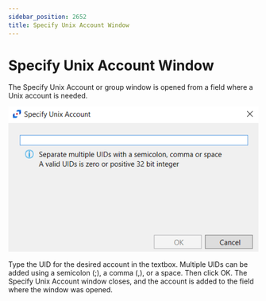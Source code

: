 ```yaml
---
sidebar_position: 2652
title: Specify Unix Account Window
---
```


# Specify Unix Account Window

The Specify Unix Account or group window is opened from a field where a Unix account is needed.

![Specify Unix Account popup window](../../../../../../../static/images/ActivityMonitor_8.0/Content/Resources/Images/ActivityMonitor/HostProperties/AccountExclusionsTab/UnixSpecifyUnixAccount.png "Specify Unix Account popup window")

Type the UID for the desired account in the textbox. Multiple UIDs can be added using a semicolon (;), a comma (,), or a space. Then click OK. The Specify Unix Account window closes, and the account is added to the field where the window was opened.